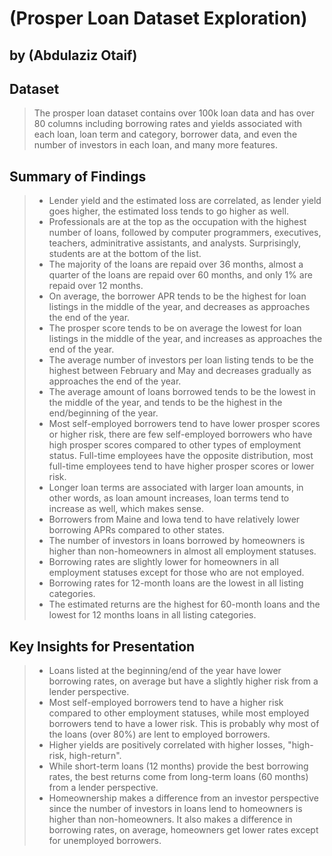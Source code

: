 # (Prosper Loan Dataset Exploration)
## by (Abdulaziz Otaif)


## Dataset

> The prosper loan dataset contains over 100k loan data and has over 80 columns including borrowing rates and yields associated with each loan, loan term and category, borrower data, and even the number of investors in each loan, and many more features.


## Summary of Findings

> - Lender yield and the estimated loss are correlated, as lender yield goes higher, the estimated loss tends to go higher as well.
> - Professionals are at the top as the occupation with the highest number of loans, followed by computer programmers, executives, teachers, adminitrative assistants, and analysts. Surprisingly, students are at the bottom of the list.
> - The majority of the loans are repaid over 36 months, almost a quarter of the loans are repaid over 60 months, and only 1% are repaid over 12 months.
> - On average, the borrower APR tends to be the highest for loan listings in the middle of the year, and decreases as approaches the end of the year.
> - The prosper score tends to be on average the lowest for loan listings in the middle of the year, and increases as approaches the end of the year.
> - The average number of investors per loan listing tends to be the highest between February and May and decreases gradually as approaches the end of the year.
> - The average amount of loans borrowed tends to be the lowest in the middle of the year, and tends to be the highest in the end/beginning of the year.
> - Most self-employed borrowers tend to have lower prosper scores or higher risk, there are few self-employed borrowers who have high prosper scores compared to other types of employment status. Full-time employees have the opposite distribution, most full-time employees tend to have higher prosper scores or lower risk.
> - Longer loan terms are associated with larger loan amounts, in other words, as loan amount increases, loan terms tend to increase as well, which makes sense.
> - Borrowers from Maine and Iowa tend to have relatively lower borrowing APRs compared to other states.
> - The number of investors in loans borrowed by homeowners is higher than non-homeowners in almost all employment statuses.
> - Borrowing rates are slightly lower for homeowners in all employment statuses except for those who are not employed.
> - Borrowing rates for 12-month loans are the lowest in all listing categories.
> - The estimated returns are the highest for 60-month loans and the lowest for 12 months loans in all listing categories.


## Key Insights for Presentation

> - Loans listed at the beginning/end of the year have lower borrowing rates, on average but have a slightly higher risk from a lender perspective.
> - Most self-employed borrowers tend to have a higher risk compared to other employment statuses, while most employed borrowers tend to have a lower risk. This is probably why most of the loans (over 80%) are lent to employed borrowers.
> - Higher yields are positively correlated with higher losses, "high-risk, high-return".
> - While short-term loans (12 months) provide the best borrowing rates, the best returns come from long-term loans (60 months) from a lender perspective.
> - Homeownership makes a difference from an investor perspective since the number of investors in loans lend to homeowners is higher than non-homeowners. It also makes a difference in borrowing rates, on average, homeowners get lower rates except for unemployed borrowers.